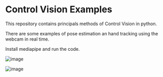 # Control Vision Examples
This repository contains principals methods of Control Vision in python.

There are some examples of pose estimation an hand tracking using the webcam in real time.

Install mediapipe and run the code.


![image](https://user-images.githubusercontent.com/37003998/197248373-aac0432e-f853-4551-b39b-f381ec6f688f.png)

![image](https://user-images.githubusercontent.com/37003998/197248597-41ea134f-1144-4c2f-83a8-dc218f2bb9a1.png)

